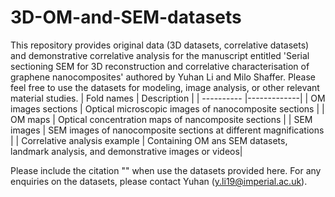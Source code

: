 # 3D-OM-and-SEM-datasets
This repository provides original data (3D datasets, correlative datasets) and demonstrative correlative analysis for the manuscript entitled 'Serial sectioning SEM for 3D reconstruction and correlative characterisation of graphene nanocomposites' authored by Yuhan Li and Milo Shaffer. Please feel free to use the datasets for modeling, image analysis, or other relevant material studies. 
| Fold names | Description |
| ---------- |-------------|
| OM images sections            | Optical microscopic images of nanocomposite sections                                    |
| OM maps                       | Optical concentration maps of nancomposite sections                                  |
| SEM images                    | SEM images of nanocomposite sections at different magnifications                     |
| Correlative analysis example  | Containing OM ans SEM datasets, landmark analysis, and demonstrative images or videos|

Please include the citation "" when use the datasets provided here. For any enquiries on the datasets, please contact Yuhan (y.li19@imperial.ac.uk).
